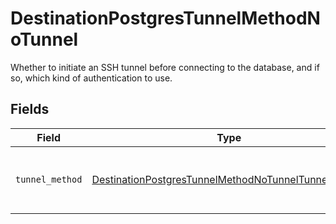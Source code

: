 # DestinationPostgresTunnelMethodNoTunnel

Whether to initiate an SSH tunnel before connecting to the database, and if so, which kind of authentication to use.


## Fields

| Field                                                                                                                             | Type                                                                                                                              | Required                                                                                                                          | Description                                                                                                                       |
| --------------------------------------------------------------------------------------------------------------------------------- | --------------------------------------------------------------------------------------------------------------------------------- | --------------------------------------------------------------------------------------------------------------------------------- | --------------------------------------------------------------------------------------------------------------------------------- |
| `tunnel_method`                                                                                                                   | [DestinationPostgresTunnelMethodNoTunnelTunnelMethod](../../models/shared/destinationpostgrestunnelmethodnotunneltunnelmethod.md) | :heavy_check_mark:                                                                                                                | No ssh tunnel needed to connect to database                                                                                       |